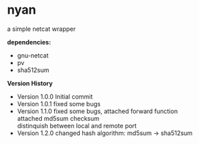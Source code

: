 nyan
====

a simple netcat wrapper

**dependencies:**

* gnu-netcat
* pv
* sha512sum


**Version History**

* Version 1.0.0 Initial commit
* Version 1.0.1 fixed some bugs
* Version 1.1.0 fixed some bugs, 
                attached forward function  
                attached md5sum checksum  
                distinquish between local and remote port  
* Version 1.2.0 changed hash algorithm: md5sum -> sha512sum
